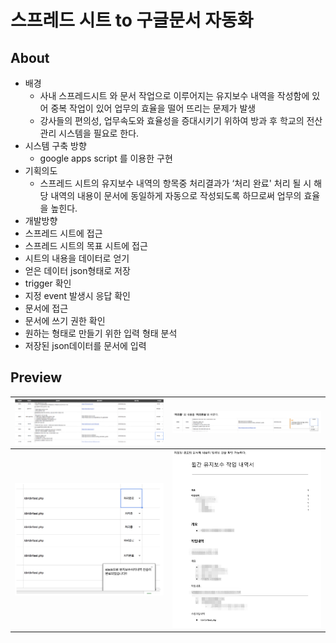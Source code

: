 # 스프레드 시트 to 구글문서 자동화 

## About
- 배경
  - 사내 스프레드시트 와 문서 작업으로 이루어지는 유지보수 내역을 작성함에 있어 중복 작업이 있어 업무의 효율을 떨어 뜨리는 문제가 발생
  - 강사들의 편의성, 업무속도와 효율성을 증대시키기 위하여 방과 후 학교의 전산 관리 시스템을 필요로 한다.
- 시스템 구축 방향
  - google apps script 를 이용한 구현
- 기획의도
   - 스프레드 시트의 유지보수 내역의 항목중 처리결과가 ‘처리 완료' 처리 될 시 해당 내역의 내용이 문서에 동일하게 자동으로 작성되도록 하므로써 업무의 효율을 높힌다.
- 개발방향
 - 스프레드 시트에 접근
 - 스프레드 시트의 목표 시트에 접근
 - 시트의 내용을 데이터로 얻기
 - 얻은 데이터 json형태로 저장
 - trigger 확인
 - 지정 event 발생시 응답 확인
 - 문서에 접근
 - 문서에 쓰기 권한 확인
 - 원하는 형태로 만들기 위한 입력 형태 분석
 - 저장된 json데이터를 문서에 입력 

## Preview
| ![1](./readmeImage/1.png) | ![2](./readmeImage/2.png) |
|:---:|:---:|
| ![3](./readmeImage/3.png) | ![4](./readmeImage/4.png) |
